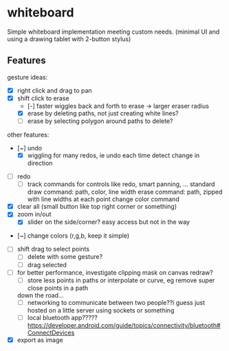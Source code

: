 # whiteboard

Simple whiteboard implementation meeting custom needs.
(minimal UI and using a drawing tablet with 2-button stylus)

## Features

gesture ideas:
- [x] right click and drag to pan
- [x] shift click to erase
    - [-] faster wiggles back and forth to erase -> larger eraser radius
    - [x] erase by deleting paths,
    not just creating white lines?
    - [ ] erase by selecting polygon around paths to delete?

other features:
- [~] undo
    - [x] wiggling for many redos, ie undo each time detect change in direction
- [ ] redo
    - [ ] track commands for controls like redo, smart panning, ...
    standard draw command: path, color, line width
    erase command: path, zipped with line widths at each point
    change color command
- [x] clear all (small button like top right corner or something)
- [x] zoom in/out
    - [x] slider on the side/corner? easy access but not in the way
    
- [~] change colors (r,g,b, keep it simple)

- [ ] shift drag to select points
    - [ ] delete with some gesture?
    - [ ] drag selected

- [ ] for better performance, investigate clipping mask on canvas redraw?
    - [ ] store less points in paths or interpolate or curve, eg remove super close points in a path

    down the road...
    - [ ] networking to communicate between two people??i guess just hosted on a little server using sockets or something
    - [ ] local bluetooth app?????
        https://developer.android.com/guide/topics/connectivity/bluetooth#ConnectDevices

- [x] export as image